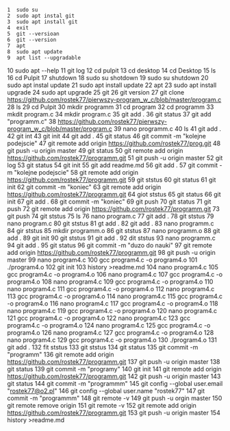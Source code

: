     1  sudo su
    2  sudo apt instal git
    3  sudo apt install git
    4  exit
    5  git --versioan
    6  git --version
    7  apt
    8  sudo apt update
    9  apt list --upgradable
   10  sudo apt --help
   11  git log
   12  cd pulpit
   13  cd desktop
   14  cd Desktop
   15  ls
   16  cd Pulpit
   17  shutdown
   18  sudo su shotdown
   19  sudo su shutdown
   20  sudo apt instal update
   21  sudo apt install update
   22  apt
   23  sudo apt install upgrade
   24  sudo apt upgrade
   25  git
   26  git version
   27  git clone https://github.com/rostek77/pierwszy-program_w_c/blob/master/program.c
   28  ls
   29  cd Pulpit
   30  mkdir programm
   31  cd program
   32  cd programm
   33  mkdit program.c
   34  mkdir program.c
   35  git add .
   36  git status
   37  git add "programm.c"
   38  https://github.com/rostek77/pierwszy-program_w_c/blob/master/program.c
   39  nano programm.c
   40  ls
   41  git add .
   42  git int
   43  git init
   44  git add .
   45  git status
   46  git commit -m "kolejne podejscie"
   47  git remote add origin https://github.com/rostek77/prog.git
   48  git push -u origin master
   49  git status
   50  git remote add origin https://github.com/rostek77/programm.git
   51  git push -u origin master
   52  git log
   53  git status
   54  git init
   55  git add readme.md
   56  git add .
   57  git commit -m "kolejne podejscie"
   58  git remote add origin https://github.com/rostek77/programm.git
   59  git ststus
   60  git status
   61  git init
   62  git commit -m "koniec"
   63  git remote add origin https://github.com/rostek77/programm.git
   64  giot ststus
   65  git status
   66  git init
   67  git add .
   68  git commit -m "koniec"
   69  git push
   70  git status
   71  git push
   72  git remote add origin https://github.com/rostek77/programm.git
   73  git push
   74  git ststus
   75  ls
   76  nano program.c
   77  git add .
   78  git ststus
   79  nano program.c
   80  git ststus
   81  gt add .
   82  git add .
   83  nano programm.c
   84  gir ststus
   85  mkdir programm.o
   86  git ststus
   87  nano programm.o
   88  git add .
   89  git init
   90  git ststus
   91  git add .
   92  dit ststus
   93  nano programm.c
   94  git add .
   95  git status
   96  git commit -m "duzo do nauki"
   97  git remote add origin https://github.com/rostek77/programm.git
   98  git push -u origin master
   99  nano program4.c
  100  gcc program4.c -o program4.o
  101  ./program4.o
  102  git init
  103  history >readme.md
  104  nano program4.c
  105  gcc program4.c -o program4.o
  106  nano program4.c
  107  gcc program4.c -o program4.o
  108  nano program4.c
  109  gcc program4.c -o program4.o
  110  nano program4.c
  111  gcc program4.c -o program4.o
  112  nano program4.c
  113  gcc program4.c -o program4.o
  114  nano program4.c
  115  gcc program4.c -o program4.o
  116  nano program4.c
  117  gcc program4.c -o program4.o
  118  nano program4.c
  119  gcc program4.c -o program4.o
  120  nano program4.c
  121  gcc program4.c -o program4.o
  122  nano program4.c
  123  gcc program4.c -o program4.o
  124  nano program4.c
  125  gcc program4.c -o program4.o
  126  nano program4.c
  127  gcc program4.c -o program4.o
  128  nano program4.c
  129  gcc program4.c -o program4.o
  130  ./program4.o
  131  git add .
  132  fit ststus
  133  git ststus
  134  git status
  135  git commit -m "programm"
  136  git remote add origin https://github.com/rostek77/programm.git
  137  git push -u origin master
  138  git status
  139  git commit -m "programy"
  140  git init
  141  git remote add origin https://github.com/rostek77/programm.git
  142  git push -u origin master
  143  git status
  144  git commit -m "programmm"
  145  git config --global user.email "rostek77@o2.pl"
  146  git config --global user.name "rostek77"
  147  git commit -m "programmm"
  148  git remote -v
  149  git push -u orgin master
  150  git remote remove origin
  151  git remote -v
  152  git remote add origin https://github.com/rostek77/programm.git
  153  git push -u origin master
  154  history >readme.md
